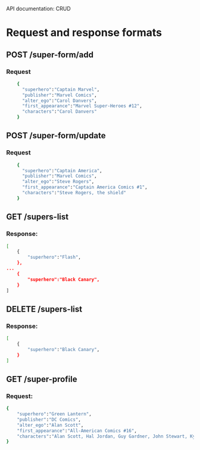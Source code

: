 
API documentation: CRUD

# Request and response formats

## POST /super-form/add
### Request
```sh
    {
      "superhero":"Captain Marvel", 
      "publisher":"Marvel Comics", 
      "alter_ego":"Carol Danvers",
      "first_appearance":"Marvel Super-Heroes #12",
      "characters":"Carol Danvers"
    }
```

## POST /super-form/update
### Request
```sh
    {
      "superhero":"Captain America", 
      "publisher":"Marvel Comics", 
      "alter_ego":"Steve Rogers",
      "first_appearance":"Captain America Comics #1",
      "characters":"Steve Rogers, the shield"
    }
```


## GET /supers-list
### Response:
<!-- A List of array of Supers Name -->
```sh
[
    {
        "superhero":"Flash", 
    },
...
    {
        "superhero":"Black Canary", 
    }
]
```

## DELETE /supers-list
### Response:
<!-- Remove targeted superfrom list -->
```sh
[
    {
        "superhero":"Black Canary", 
    }
]
```

## GET /super-profile
### Request:
<!-- An array of Supers full profile -->
```sh
{
    "superhero":"Green Lantern", 
    "publisher":"DC Comics", 
    "alter_ego":"Alan Scott",
    "first_appearance":"All-American Comics #16",
    "characters":"Alan Scott, Hal Jordan, Guy Gardner, John Stewart, Kyle Raynor, Jade, Sinestro, Simon Baz"
}
```

